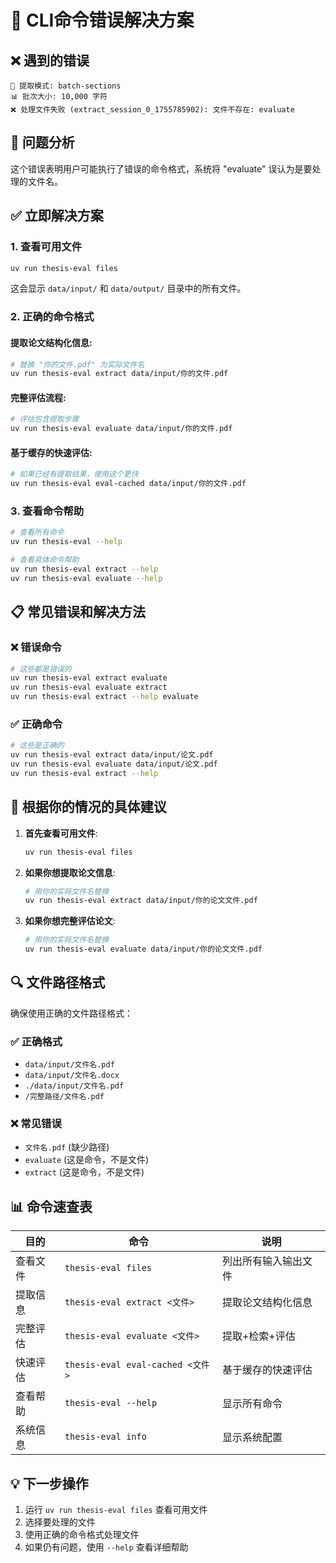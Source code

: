 # 🔧 CLI命令错误解决方案

## ❌ 遇到的错误

```
🔧 提取模式: batch-sections
📊 批次大小: 10,000 字符
❌ 处理文件失败 (extract_session_0_1755785902): 文件不存在: evaluate
```

## 🎯 问题分析

这个错误表明用户可能执行了错误的命令格式，系统将 "evaluate" 误认为是要处理的文件名。

## ✅ 立即解决方案

### 1. **查看可用文件**
```bash
uv run thesis-eval files
```
这会显示 `data/input/` 和 `data/output/` 目录中的所有文件。

### 2. **正确的命令格式**

#### 提取论文结构化信息:
```bash
# 替换 "你的文件.pdf" 为实际文件名
uv run thesis-eval extract data/input/你的文件.pdf
```

#### 完整评估流程:
```bash
# 评估包含提取步骤
uv run thesis-eval evaluate data/input/你的文件.pdf
```

#### 基于缓存的快速评估:
```bash
# 如果已经有提取结果，使用这个更快
uv run thesis-eval eval-cached data/input/你的文件.pdf
```

### 3. **查看命令帮助**
```bash
# 查看所有命令
uv run thesis-eval --help

# 查看具体命令帮助
uv run thesis-eval extract --help
uv run thesis-eval evaluate --help
```

## 📋 常见错误和解决方法

### ❌ 错误命令
```bash
# 这些都是错误的
uv run thesis-eval extract evaluate
uv run thesis-eval evaluate extract  
uv run thesis-eval extract --help evaluate
```

### ✅ 正确命令
```bash
# 这些是正确的
uv run thesis-eval extract data/input/论文.pdf
uv run thesis-eval evaluate data/input/论文.pdf
uv run thesis-eval extract --help
```

## 🎯 根据你的情况的具体建议

1. **首先查看可用文件**:
   ```bash
   uv run thesis-eval files
   ```

2. **如果你想提取论文信息**:
   ```bash
   # 用你的实际文件名替换
   uv run thesis-eval extract data/input/你的论文文件.pdf
   ```

3. **如果你想完整评估论文**:
   ```bash
   # 用你的实际文件名替换
   uv run thesis-eval evaluate data/input/你的论文文件.pdf
   ```

## 🔍 文件路径格式

确保使用正确的文件路径格式：

### ✅ 正确格式
- `data/input/文件名.pdf`
- `data/input/文件名.docx`
- `./data/input/文件名.pdf`
- `/完整路径/文件名.pdf`

### ❌ 常见错误
- `文件名.pdf` (缺少路径)
- `evaluate` (这是命令，不是文件)
- `extract` (这是命令，不是文件)

## 📊 命令速查表

| 目的 | 命令 | 说明 |
|------|------|------|
| 查看文件 | `thesis-eval files` | 列出所有输入输出文件 |
| 提取信息 | `thesis-eval extract <文件>` | 提取论文结构化信息 |
| 完整评估 | `thesis-eval evaluate <文件>` | 提取+检索+评估 |
| 快速评估 | `thesis-eval eval-cached <文件>` | 基于缓存的快速评估 |
| 查看帮助 | `thesis-eval --help` | 显示所有命令 |
| 系统信息 | `thesis-eval info` | 显示系统配置 |

## 💡 下一步操作

1. 运行 `uv run thesis-eval files` 查看可用文件
2. 选择要处理的文件
3. 使用正确的命令格式处理文件
4. 如果仍有问题，使用 `--help` 查看详细帮助
